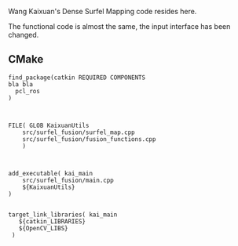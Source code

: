 Wang Kaixuan's Dense Surfel Mapping code resides here.

The functional code is almost the same, the input interface has been changed.



## CMake
```
find_package(catkin REQUIRED COMPONENTS
bla bla
  pcl_ros
)



FILE( GLOB KaixuanUtils
    src/surfel_fusion/surfel_map.cpp
    src/surfel_fusion/fusion_functions.cpp
    )



add_executable( kai_main
    src/surfel_fusion/main.cpp
    ${KaixuanUtils}
)


target_link_libraries( kai_main
   ${catkin_LIBRARIES}
   ${OpenCV_LIBS}
 )
```
